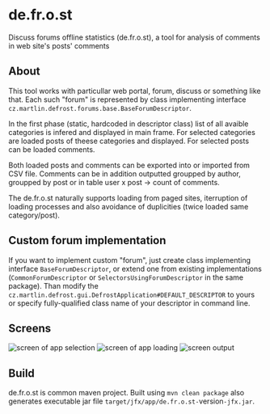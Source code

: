 # de.fr.o.st

Discuss forums offline statistics (de.fr.o.st), a tool for analysis of comments in web site's posts' comments

## About

This tool works with particullar web portal, forum, discuss or something like that. Each such "forum" is represented by class implementing interface `cz.martlin.defrost.forums.base.BaseForumDescriptor`.

In the first phase (static, hardcoded in descriptor class) list of all avaible categories is infered and displayed in main frame. For selected categories are loaded posts of theese categories and displayed. For selected posts can be loaded comments.

Both loaded posts and comments can be exported into or imported from CSV file. Comments can be in addition outputted groupped by author, groupped by post or in table user x post -> count of comments.

The de.fr.o.st naturally supports loading from paged sites, iterruption of loading processes and also avoidance of duplicities (twice loaded same category/post).

## Custom forum implementation

If you want to implement custom "forum", just create class implementing interface `BaseForumDescriptor`, or extend one from existing implementations (`CommonForumDescriptor` or `SelectorsUsingForumDescriptor` in the same package). Than modify the `cz.martlin.defrost.gui.DefrostApplication#DEFAULT_DESCRIPTOR` to yours or specify fully-qualified class name of your descriptor in command line.

## Screens

![screen of app selection](https://raw.githubusercontent.com/martlin_cz/de.fr.o.st/master/screens/selection.png)
![screen of app loading](https://raw.githubusercontent.com/martlin_cz/de.fr.o.st/master/screens/loading.png)
![screen output](https://raw.githubusercontent.com/martlin_cz/de.fr.o.st/master/screens/output.png)

## Build

de.fr.o.st is common maven project. Built using `mvn clean package` also generates executable jar file `target/jfx/app/de.fr.o.st-`version`-jfx.jar`.

